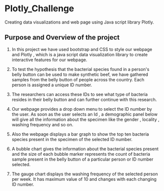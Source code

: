 # Plotly_Challenge
Creating data visualizations and web page using Java script library Plotly.

## Purpose and Overview of the project
1. In this project we have used bootstrap and CSS to style our webpage and Plotly , which is a java script data visualization library to create interactive features for our webpage.

2. To test the hypothesis that the bacterial species found in a person's belly button can be used to make synthetic beef, we have gathered samples from the belly button of people
   across the country. Each person is assigned a unique ID number.
   
3. The researchers can access these IDs to see what type of bacteria resides in their belly button and can further continue with this research.

4. Our webpage provides a drop down menu to select the ID number by the user. As soon as the user selects an Id , a demographic panel below will give all the information about 
   the specimen like the gender , locality , washing frequency and so on.
   
5. Also the webpage displays a bar graph to show the top ten bacteria species present in the specimen of the selected ID number.

6. A bubble chart gives the information about the bacterial species present and the size of each bubble marker represents the count of bacteria sample present in the belly
   button of a particular person or ID number selected.
   
7. The gauge chart displays the washing frequency of the selected person per week. It has maximum value of 10 and changes with each changing ID number.

